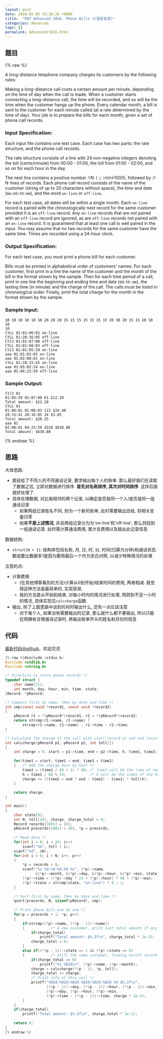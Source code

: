 ```yaml
---
layout: post
date: 2018-05-05 15:30:28 +0800
title:  "PAT Advanced 1016. Phone Bills (C语言实现)"
categories: Advanced
tags: []
permalink: Advanced/1016.html
---
```


## 题目

{% raw %}<div class="ques-view"><p>A long-distance telephone company charges its customers by the following rules:</p>
<p>Making a long-distance call costs a certain amount per minute, depending on the time of day when the call is made. When a customer starts connecting a long-distance call, the time will be recorded, and so will be the time when the customer hangs up the phone. Every calendar month, a bill is sent to the customer for each minute called (at a rate determined by the time of day). Your job is to prepare the bills for each month, given a set of phone call records.</p>
<h3 id="input-specification-">Input Specification:</h3>
<p>Each input file contains one test case. Each case has two parts: the rate structure, and the phone call records.</p>
<p>The rate structure consists of a line with 24 non-negative integers denoting the toll (cents/minute) from 00:00 - 01:00, the toll from 01:00 - 02:00, and so on for each hour in the day.</p>
<p>The next line contains a positive number <span class="katex"><span class="katex-mathml"><math><mrow><mi>N</mi></mrow>N</math></span><span aria-hidden="true" class="katex-html"><span class="strut" style="height:0.68333em;"></span><span class="strut bottom" style="height:0.68333em;vertical-align:0em;"></span><span class="base textstyle uncramped"><span class="mord mathit" style="margin-right:0.10903em;">N</span></span></span></span> (<span class="katex"><span class="katex-mathml"><math><mrow><mo>≤</mo><mn>1</mn><mn>0</mn><mn>0</mn><mn>0</mn></mrow>\le 1000</math></span><span aria-hidden="true" class="katex-html"><span class="strut" style="height:0.64444em;"></span><span class="strut bottom" style="height:0.78041em;vertical-align:-0.13597em;"></span><span class="base textstyle uncramped"><span class="mrel">≤</span><span class="mord mathrm">1</span><span class="mord mathrm">0</span><span class="mord mathrm">0</span><span class="mord mathrm">0</span></span></span></span>), followed by <span class="katex"><span class="katex-mathml"><math><mrow><mi>N</mi></mrow>N</math></span><span aria-hidden="true" class="katex-html"><span class="strut" style="height:0.68333em;"></span><span class="strut bottom" style="height:0.68333em;vertical-align:0em;"></span><span class="base textstyle uncramped"><span class="mord mathit" style="margin-right:0.10903em;">N</span></span></span></span> lines of records. Each phone call record consists of the name of the customer (string of up to 20 characters without space), the time and date (<code>mm:dd:hh:mm</code>), and the word <code>on-line</code> or <code>off-line</code>.</p>
<p>For each test case, all dates will be within a single month. Each <code>on-line</code> record is paired with the chronologically next record for the same customer provided it is an <code>off-line</code> record. Any <code>on-line</code> records that are not paired with an <code>off-line</code> record are ignored, as are <code>off-line</code> records not paired with an <code>on-line</code> record. It is guaranteed that at least one call is well paired in the input. You may assume that no two records for the same customer have the same time. Times are recorded using a 24-hour clock.</p>
<h3 id="output-specification-">Output Specification:</h3>
<p>For each test case, you must print a phone bill for each customer.</p>
<p>Bills must be printed in alphabetical order of customers' names. For each customer, first print in a line the name of the customer and the month of the bill in the format shown by the sample. Then for each time period of a call, print in one line the beginning and ending time and date (<code>dd:hh:mm</code>), the lasting time (in minute) and the charge of the call. The calls must be listed in chronological order. Finally, print the total charge for the month in the format shown by the sample.</p>
<h3 id="sample-input-">Sample Input:</h3>
<pre><code class="lang-in">10 10 10 10 10 10 20 20 20 15 15 15 15 15 15 15 20 30 20 15 15 10 10 10
10
CYLL 01:01:06:01 on-line
CYLL 01:28:16:05 off-line
CYJJ 01:01:07:00 off-line
CYLL 01:01:08:03 off-line
CYJJ 01:01:05:59 on-line
aaa 01:01:01:03 on-line
aaa 01:02:00:01 on-line
CYLL 01:28:15:41 on-line
aaa 01:05:02:24 on-line
aaa 01:04:23:59 off-line
</code></pre>
<h3 id="sample-output-">Sample Output:</h3>
<pre><code class="lang-out">CYJJ 01
01:05:59 01:07:00 61 $12.10
Total amount: $12.10
CYLL 01
01:06:01 01:08:03 122 $24.40
28:15:41 28:16:05 24 $3.85
Total amount: $28.25
aaa 01
02:00:01 04:23:59 4318 $638.80
Total amount: $638.80
</code></pre>
</div>{% endraw %}

## 思路

大体思路:

- 题目给了不同人的不同通话记录, 要求输出每个人的账单. 那么最好我们在读取了数据之后, 立即对数据进行排序. **首先对名称排序, 其次对时间排序**. 这样后面就好处理了.
- 具体处理数据, 对比每相邻的两个记录, 以确定是否是同一个人/是否是同一组通话记录
  - 如果两组记录姓名不同, 则为一个新的账单, 此时需要输出总结, 将相关变量归零
  - 如果**不是上述情况**, 并且两组记录分为为'on-line'和'off-line', 那么则找到一组通话记录. 此时需计算通话费用, 累计总费用以及输出此记录信息.

数据结构:

- `struct[N + 1]`: 结构体包括名称, 月, 日, 时, 分, 时间(归算为分钟)和通话状态. 数组要比数据多1是因为要用最后一个作为空白对照, 以减少特殊情况的处理

注意的点:

- 计算费用
  - (在其他博客看到的方法)计算从0到开始/结束时间的费用, 两者相减. 我觉得这种方法是最简单的, 实现容易.
  - 我的方法是从开始到结束, 对每小时内的情况进行处理, 照顾到不足一小时的情况, 具体实现见`calccharge`函数.
- 输出, 除了上面思路中谈到的何时输出什么, 还有一点应该注意
  - 对于每个人, 如果没有需要输出的记录, 那么就什么都不要输出, 所以只能在明确有合理通话记录时, 再输出账单开头的姓名和月份的信息

## 代码

[最新代码@github](https://github.com/OliverLew/PAT/blob/master/PATAdvanced/1016.c)，欢迎交流
```c
{% raw %}#include <stdio.h>
#include <stdlib.h>
#include <string.h>

/* Structure to store phone records */
typedef struct {
    char name[21];
    int month, day, hour, min, time, state;
}Record, *pRecord;

/* Compare first by name, then by date and time */
int cmp(const void *record1, const void *record2)
{
    pRecord r1 = *(pRecord*)record1, r2 = *(pRecord*)record2;
    return strcmp(r1->name, r2->name) ? 
        strcmp(r1->name, r2->name) : r1->time - r2->time;
}

/* Calculate the charge of the call with start record p1 and end record p2 */
int calccharge(pRecord p1, pRecord p2, int toll[])
{
    int charge = 0, start = p1->time, end = p2->time, h, time1, time2;
    
    for(time1 = start; time1 < end; time1 = time2)
    {   /* Add the charge hour by hour */
        time2 = (time1 / 60 + 1) * 60; /* time2 will be the time of next hour */
        h = time1 / 60 % 24;           /* h will be the index of the hour */
        charge += ((time2 > end ? end : time2) - time1) * toll[h];
    }
    
    return charge;
}

int main()
{
    char state[9];
    int N, toll[24], charge, charge_total = 0;
    Record records[1001] = {0};
    pRecord precords[1001] = {0}, *p = precords;
    
    /* Read data */
    for(int i = 0; i < 24; i++)
        scanf("%d", toll + i);
    scanf("%d", &N);
    for(int i = 0; i < N; i++, p++)
    {
        *p = records + i;
        scanf("%s %d:%d:%d:%d %s", (*p)->name, 
              &(*p)->month, &(*p)->day, &(*p)->hour, &(*p)->min, state);
        (*p)->time = ((*p)->day * 24 + (*p)->hour) * 60 + (*p)->min;
        (*p)->state = strcmp(state, "on-line") ? 0 : 1;
    }
    
    /* Sort first by name, then by date and time */
    qsort(precords, N, sizeof(pRecord), cmp);
    
    /* Print phone bill one by one */
    for(p = precords + 1; *p; p++)
    { 
        if(strcmp((*p)->name, (*(p - 1))->name))
        {            /* A new customer, print last total amount if any */
            if(charge_total)
                printf("Total amount: $%.2f\n", charge_total * 1e-2);
            charge_total = 0;
        }
        else if((*(p - 1))->state == 1 && (*p)->state == 0)
        {            /* Still the same customer, finding on/off record pair */
            if(charge_total == 0)
                printf("%s %02d\n", (*p)->name, (*p)->month);
            charge = calccharge(*(p - 1), *p, toll);
            charge_total += charge;
            /* Print info of this call */
            printf("%02d:%02d:%02d %02d:%02d:%02d %d $%.2f\n", 
                   (*(p - 1))->day, (*(p - 1))->hour, (*(p - 1))->min,
                   (*p)->day, (*p)->hour, (*p)->min,
                   (*p)->time - (*(p - 1))->time, charge * 1e-2);  
        }
    }
    if(charge_total)
        printf("Total amount: $%.2f\n", charge_total * 1e-2);
    
    return 0;
}
{% endraw %}
```